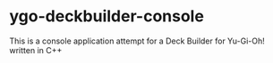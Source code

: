 # ygo-deckbuilder-console
This is a console application attempt for a Deck Builder for Yu-Gi-Oh! written in C++
